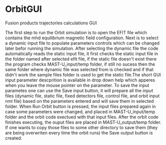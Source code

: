 # OrbitGUI
Fusion products trajectories calculations GUI

The first step to run the Orbit simulation is to open the EFIT file which contains the mhd equilibrium magnetic field configuration.
Next is to select a dynamic input file to populate parameters controls which can be changed later befor running the simulation. After selecting the dynamic file the code automatically reads the static input file, it first checks the static input file in the folder named after selected efit file, if the static file doesn't exist there the program checks MAST-U_input/temp folder, if still no sucess then the same folder where dynamic file was selected from is checked and if that didn't work the sample files folder is used to get the static file.The short GUI input parameter descprition is available in drop down help which apperes when you leave the mouse pointer on the parameter. To save the input parametes one can use the Save input button, it will prepare all the input files (dynamic file, static file, fixed detectors file, control file, and orbit input nml file) based on the parameters entered and will save them in selected folder.
When Run Orbit button is pressed, the input files prepared again in case some parameters were changed, and placed in
MAST-U_input/temp folder and the orbit code exectued with that input files. After the orbit code finishes executing, the ouput files
are placed in MAST-U_output/temp folder. If one wants to copy those files to some other directory to save them (they are being
overwriten every time the orbit runs) the Save output button is created.
